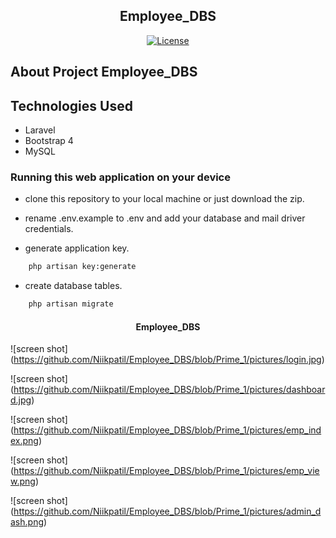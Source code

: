 <h2 align="center">Employee_DBS</h2>

<p align="center">
<a href="https://github.com/Niikpatil/Employee_DBS/blob/master/LICENSE"><img src="https://poser.pugx.org/laravel/framework/license.svg" alt="License"></a>
</p>

## About Project Employee_DBS


## Technologies Used

- Laravel
- Bootstrap 4
- MySQL


### Running this web application on your device

- clone this repository to your local machine or just download the zip.


- rename .env.example to .env and add your database and mail driver credentials.

- generate application key.

```bash
    php artisan key:generate
```

- create database tables.

```bash
    php artisan migrate
```


<h4 align="center">Employee_DBS</h4>

![screen shot]  (https://github.com/Niikpatil/Employee_DBS/blob/Prime_1/pictures/login.jpg)

![screen shot]  (https://github.com/Niikpatil/Employee_DBS/blob/Prime_1/pictures/dashboard.jpg)

![screen shot]  (https://github.com/Niikpatil/Employee_DBS/blob/Prime_1/pictures/emp_index.png)

![screen shot]  (https://github.com/Niikpatil/Employee_DBS/blob/Prime_1/pictures/emp_view.png)

![screen shot]  (https://github.com/Niikpatil/Employee_DBS/blob/Prime_1/pictures/admin_dash.png)